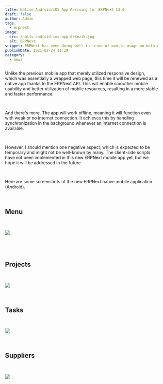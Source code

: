 ```yaml
---
title: Native Android/iOS App Arriving for ERPNext 13.0
draft: false
author: Admin
tags:
  - erpnext
image:
  src: /natív-android-ios-app-érkezik.jpg
  alt: ERPNext
snippet: ERPNext has been doing well in terms of mobile usage on both Android and iOS systems, but now a completely new era begins.
publishDate: 2021-02-24 11:39
category:
  - news
---
```


<div class="ql-editor read-mode"><p>Unlike the previous mobile app that merely utilized responsive design, which was essentially a wrapped web page, this time it will be renewed as a native app thanks to the ERPNext API. This will enable smoother mobile usability and better utilization of mobile resources, resulting in a more stable and faster performance.</p><p><br></p><p>And there's more. The app will work offline, meaning it will function even with weak or no internet connection. It achieves this by handling synchronization in the background whenever an internet connection is available.</p><p><br></p><p>However, I should mention one negative aspect, which is expected to be temporary and might not be well-known by many. The client-side scripts have not been implemented in this new ERPNext mobile app yet, but we hope it will be addressed in the future.</p><p><br></p><p>Here are some screenshots of the new ERPNext native mobile application (Android).</p><p><br></p><h2>Menu</h2><p><br></p><p><img src="/images/natív-android-ios-app-érkezik.jpg"></p><h2><br></h2><h2>Projects</h2><p><br></p><p><img src="/images/W60474r.jpe"></p><p><br></p><h2>Tasks</h2><p><br></p><p><img src="/images/hKAHTNX.jpe"></p><p><br></p><h2>Suppliers</h2><p><br></p><p><img src="/images/KPmve8C.jpe"></p></div>
